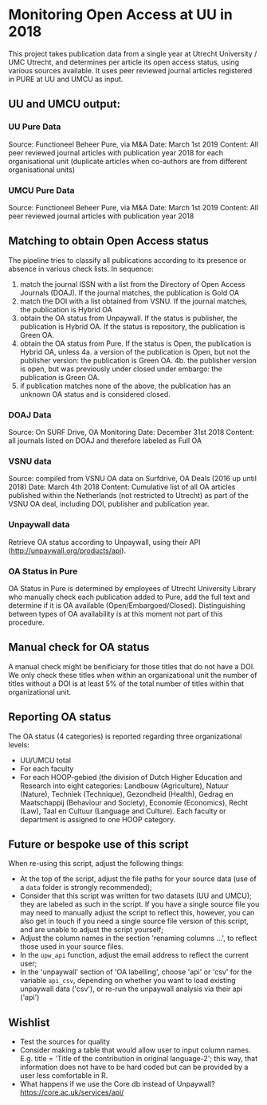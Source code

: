 # Monitoring Open Access at UU in 2018
This project takes publication data from a single year at Utrecht University / UMC Utrecht, and determines per article its open access status, using various sources available. It uses peer reviewed journal articles registered in PURE at UU and UMCU as input.

## UU and UMCU output:

### UU Pure Data
Source: Functioneel Beheer Pure, via M&A
Date: March 1st 2019
Content: All peer reviewed journal articles with publication year 2018 for each organisational unit (duplicate articles when co-authors are from different organisational units)

### UMCU Pure Data
Source: Functioneel Beheer Pure, via M&A
Date: March 1st 2019
Content: All peer reviewed journal articles with publication year 2018

## Matching to obtain Open Access status
The pipeline tries to classify all publications according to its presence or absence in various check lists. In sequence:

1. match the journal ISSN with a list from the Directory of Open Access Journals (DOAJ). If the journal matches, the publication is Gold OA
2. match the DOI with a list obtained from VSNU. If the journal matches, the publication is Hybrid OA
3. obtain the OA status from Unpaywall. If the status is publisher, the publication is Hybrid OA. If the status is repository, the publication is Green OA.
4. obtain the OA status from Pure. If the status is Open, the publication is Hybrid OA, unless
4a. a version of the publication is Open, but not the publisher version: the publication is Green OA.
4b. the publisher version is open, but was previously under closed under embargo: the publication is Green OA.
4. if publication matches none of the above, the publication has an unknown OA status and is considered closed.

### DOAJ Data
Source: On SURF Drive, OA Monitoring
Date: December 31st 2018
Content: all journals listed on DOAJ and therefore labeled as Full OA

### VSNU data
Source: compiled from VSNU OA data on Surfdrive, OA Deals (2016 up until 2018)
Date: March 4th 2018
Content: Cumulative list of all OA articles published within the Netherlands (not restricted to Utrecht) as part of the VSNU OA deal, including DOI, publisher and publication year.

### Unpaywall data
Retrieve OA status according to Unpaywall, using their API (http://unpaywall.org/products/api).

### OA Status in Pure
OA Status in Pure is determined by employees of Utrecht University Library who manually check each publication added to Pure, add the full text and determine if it is OA available (Open/Embargoed/Closed). Distinguishing between types of OA availability is at this moment not part of this procedure.

## Manual check for OA status
A manual check might be benificiary for those titles that do not have a DOI. We only check these titles when within an organizational unit the number of titles without a DOI is at least 5% of the total number of titles within that organizational unit.

## Reporting OA status

The OA status (4 categories) is reported regarding three organizational levels:
- UU/UMCU total
- For each faculty
- For each HOOP-gebied (the division of Dutch Higher Education and Research into eight categories: Landbouw (Agriculture), Natuur (Nature), Techniek (Technique), Gezondheid (Health), Gedrag en Maatschappij (Behaviour and Society), Economie (Economics), Recht (Law), Taal en Cultuur (Language and Culture). Each faculty or department is assigned to one HOOP category. 

## Future or bespoke use of this script
When re-using this script, adjust the following things:

- At the top of the script, adjust the file paths for your source data (use of a `data` folder is strongly recommended);
- Consider that this script was written for two datasets (UU and UMCU); they are labeled as such in the script. If you have a single source file you may need to manually adjust the script to reflect this, however, you can also get in touch if you need a single source file version of this script, and are unable to adjust the script yourself;
- Adjust the column names in the section 'renaming columns ...', to reflect those used in your source files. 
- In the `upw_api` function, adjust the email address to reflect the current user; 
- In the 'unpaywall' section of 'OA labelling', choose 'api' or 'csv' for the variable `api_csv`, depending on whether you want to load existing unpaywall data ('csv'), or re-run the unpaywall analysis via their api ('api')



## Wishlist
- Test the sources for quality
- Consider making a table that would allow user to input column names. E.g. title = 'Title of the contribution in original language-2'; this way, that information does not have to be hard coded but can be provided by a user less comfortable in R.
- What happens if we use the Core db instead of Unpaywall? https://core.ac.uk/services/api/
